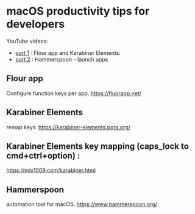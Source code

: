 # macOS productivity tips for developers

YouTube videos:
* [part 1](https://youtu.be/Bx-ky4p6ToY) : Flour app and Karabiner Elements:
* [part 2](https://youtu.be/qusbT9v4L-k) : Hammerspoon - launch apps 

## Flour app
Configure function keys per app.
https://fluorapp.net/

## Karabiner Elements
remap keys.
https://karabiner-elements.pqrs.org/

## Karabiner Elements key mapping (caps_lock to cmd+ctrl+option) :
https://mix1009.com/karabiner.html

## Hammerspoon
automation tool for macOS.
https://www.hammerspoon.org/



